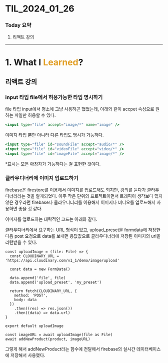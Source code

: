 # TIL_2024_01_26

### Today 요약

1. 리액트 강의

---

# 1. What I <span style="color: #e2a029">Learned</span>?

## 리액트 강의

### input 타입 file에서 허용가능한 타입 명시하기

file 타입 input에서 평소에 그냥 사용하곤 했었는데, 아래와 같이 accpet 속성으로 원하는 파일만 허용할 수 있다.

```jsx
<input type="file" accept="image/*" name="image" />
```

이미지 타입 뿐만 아니라 다른 타입도 명시가 가능하다.

```jsx
<input type="file" id="soundFile" accept="audio/*" />
<input type="file" id="videoFile" accept="video/*" />
<input type="file" id="imageFile" accept="image/*" />
```

\*표시는 모든 확장자가 가능하다는 걸 표현한 것이다.

### 클라우디너리에 이미지 업로드하기

firebase은 firestore를 이용해서 이미지를 업로드해도 되지만, 강의를 듣다가 클라우디너리라는 것을 알게되었다. 아주 작은 단위의 프로젝트이면서 트래픽이 생각보다 많지 않은 경우라면 firebase나 클라우디너리를 이용해서 이미지나 비디오를 업로드해서 사용하면 좋을 것 같다.

이미지를 업로드하는 대략적인 코드는 아래와 같다.

클라우디너리에서 요구하는 URL 형식이 있고, upload_preset을 formdata에 저장한다음 post 요청으로 data를 보내면 응닶값으로 클라우디너리에 저장된 이미지의 url을 리턴받을 수 있다.

```tsx
const uploadImage = (file: File) => {
  const CLOUDINARY_URL = 'https://api.cloudinary.com/v1_1/demo/image/upload'

  const data = new FormData()

  data.append('file', file)
  data.append('upload_preset', 'my_preset')

  return fetch(CLOUDINARY_URL, {
    method: 'POST',
    body: data
  })
    .then((res) => res.json())
    .then((data) => data.url)
}

export default uploadImage
```

```tsx
const imageURL = await uploadImage(file as File)
await addNewProduct(product, imageURL)
```

그렇게 해서 addNewProduct라는 함수에 전달해서 firebase의 실시간 데이터베이스에 저장해서 사용했다.
